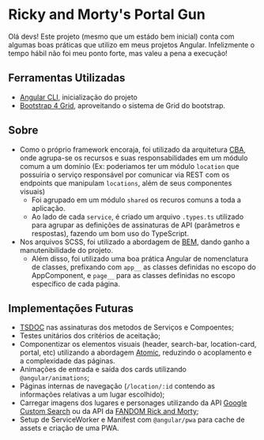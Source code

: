 # Ricky and Morty's Portal Gun

Olá devs! Este projeto (mesmo que um estádo bem inicial) conta com algumas boas práticas que utilizo em meus projetos Angular.
Infelizmente o tempo hábil não foi meu ponto forte, mas valeu a pena a execução!

## Ferramentas Utilizadas
* [Angular CLI](https://cli.angular.io/), inicialização do projeto
* [Bootstrap 4 Grid](https://www.npmjs.com/package/bootstrap-4-grid), aproveitando o sistema de Grid do bootstrap.

## Sobre
* Como o próprio framework encoraja, foi utilizado da arquitetura [CBA](https://medium.com/@dan.shapiro1210/understanding-component-based-architecture-3ff48ec0c238),
onde agrupa-se os recursos e suas responsabilidades em um módulo comum a um domínio (Ex: poderiamos ter um módulo `location` que possuiria o serviço responsável
por comunicar via REST com os endpoints que manipulam `locations`, além de seus componentes visuais)
  * Foi agrupado em um módulo `shared` os recuros comuns a toda a aplicação.
  * Ao lado de cada `service`, é criado um arquivo `.types.ts` utilizado para agrupar as definições de assinaturas de API (parâmetros e respostas), fazendo um bom uso do TypeScript.
* Nos arquivos SCSS, foi utilizado a abordagem de [BEM](http://getbem.com/introduction/), dando ganho a manutenibilidade do projeto.
  * Além disso, foi utilizado uma boa prática Angular de nomenclatura de classes, prefixando com `app__` as classes definidas no escopo do AppComponent, e `page__` para as classes definidas no escopo específico de cada página.

## Implementações Futuras

* [TSDOC](https://github.com/microsoft/tsdoc) nas assinaturas dos metodos de Serviços e Compoentes;
* Testes unitários dos critérios de aceitação;
* Componentizar os elementos visuais (header, search-bar, location-card, portal, etc) utilizando a abordagem [Atomic](http://atomicdesign.bradfrost.com/), reduzindo o acoplamento e a complexidade das páginas.
* Animações de entrada e saída dos cards utilizando `@angular/animations`;
* Páginas internas de navegação (`/location/:id` contendo as informações relativas a um lugar escolhido);
* Carregar imagens dos lugares e personages utilizando da API [Google Custom Search](https://developers.google.com/custom-search/) ou da API da [FANDOM Rick and Morty](https://rickandmorty.fandom.com);
* Setup de ServiceWorker e Manifest com `@angular/pwa` para cache de assets e criação de uma PWA.
